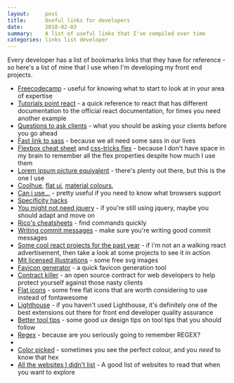 ```yaml
---
layout:     post
title:      Useful links for developers
date:       2018-02-03
summary:    A list of useful links that I've compiled over time
categories: links list developer
---
```


Every developer has a list of bookmarks links that they have for reference - so here's a list of mine that I use when I'm developing my front end projects.

* [Freecodecamp](https://medium.freecodecamp.org/a-roadmap-to-becoming-a-web-developer-in-2017-b6ac3dddd0cf) - useful for knowing what to start to look at in your area of expertise
* [Tutorials point react](https://www.tutorialspoint.com/reactjs/reactjs_state.htm) - a quick reference to react that has different documentation to the official react documentation, for times you need another example
* [Questions to ask clients](http://blog.web123partners.com.au/blog/the-10-questions-you-must-ask-your-client-before-designing-their-website.aspx) - what you should be asking your clients before you go ahead
* [Fast link to sass](http://sass-lang.com/libsass) - because we all need some sass in our lives
* [Flexbox cheat sheet](http://vudav.github.io/flexbox-cheatsheet/) and [css-tricks flex](https://css-tricks.com/snippets/css/a-guide-to-flexbox/) - because I don't have space in my brain to remember all the flex properties despite how much I use them
* [Lorem ipsum picture equivalent](https://picsum.photos/) - there's plenty out there, but this is the one I use
* [Coolhue](https://webkul.github.io/coolhue/), [flat ui](https://flatuicolors.com/), [material colours](http://materialuicolors.co/?ref=flatuicolors.com), 
* [Can i use...](https://caniuse.com/) - pretty useful if you need to know what browsers support
* [Specificity hacks](https://csswizardry.com/2014/07/hacks-for-dealing-with-specificity/)
* [You might not need jquery](http://youmightnotneedjquery.com/) - if you're still using jquery, maybe you should adapt and move on
* [Rico's cheatsheets](https://devhints.io/) - find commands quickly
* [Writing commit messages](https://chris.beams.io/posts/git-commit/) - make sure you're writing good commit messages
* [Some cool react projects for the past year](https://medium.mybridge.co/react-js-open-source-for-the-past-year-2018-a7c553902010) - if i'm not an a walking react advertisement, then take a look at some projects to see it in action
* [Mit licensed illustrations](https://undraw.co/) - some free svg images
* [Favicon generator](https://favicon.io/) - a quick favicon generation tool
* [Contract killer](https://stuffandnonsense.co.uk/projects/contract-killer/) - an open source contract for web developers to help protect yourself against those nasty clients
* [Flat icons](https://www.flaticon.com/) - some free flat icons that are worth considering to use instead of fontawesome
* [Lighthouse](https://developers.google.com/web/tools/lighthouse/) - if you haven't used Lighthouse, it's definitely one of the best extensions out there for front end developer quality assurance
* [Better tool tips](https://thoughts.quantidesign.io/design-better-onboarding-tooltips-79c77f1ab223) - some good ux design tips on tool tips that you should follow
* [Regex](https://qntm.org/files/re/re.html) - because are you seriously going to remember REGEX?
* 
* [Color picked](https://imagecolorpicker.com/) - sometimes you see the perfect colour, and you *need* to know that hex
* [All the websites I didn't list](https://github.com/sdmg15/Best-websites-a-programmer-should-visit) - A good list of websites to read that when you want to explore
